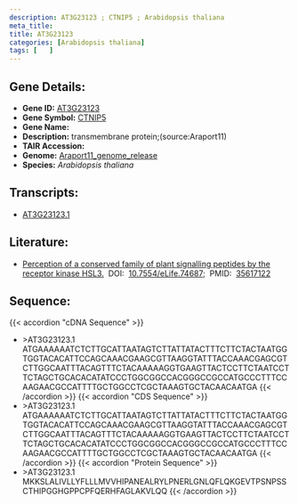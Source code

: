 ```yaml
---
description: AT3G23123 ; CTNIP5 ; Arabidopsis thaliana
meta_title:
title: AT3G23123
categories: [Arabidopsis thaliana]
tags: [   ]
---
```


## Gene Details:
- **Gene ID:** [AT3G23123](https://www.arabidopsis.org/locus?name=AT3G23123)
- **Gene Symbol:** <u>CTNIP5</u>
- **Gene Name:** 
- **Description:**   transmembrane protein;(source:Araport11)
- **TAIR Accession:** 
- **Genome:** [Araport11_genome_release](https://www.arabidopsis.org/download/list?dir=Genes%2FAraport11_genome_release)
- **Species:** *Arabidopsis thaliana*

## Transcripts:
   -  [AT3G23123.1](https://www.arabidopsis.org/gene?name=AT3G23123.1)
## Literature:
   - [Perception of a conserved family of plant signalling peptides by the receptor  kinase HSL3.](https://www.doi.org/10.7554/eLife.74687)&nbsp;&nbsp;DOI:&nbsp;&nbsp;[10.7554/eLife.74687](https://www.doi.org/10.7554/eLife.74687);&nbsp;&nbsp;PMID:&nbsp;&nbsp;[35617122](https://pubmed.ncbi.nlm.nih.gov/35617122/)
## Sequence:
{{< accordion "cDNA Sequence" >}}
- \>AT3G23123.1
ATGAAAAAATCTCTTGCATTAATAGTCTTATTATACTTTCTTCTACTAATGGTGGTACACATTCCAGCAAACGAAGCGTTAAGGTATTTACCAAACGAGCGTCTTGGCAATTTACAGTTTCTACAAAAAGGTGAAGTTACTCCTTCTAATCCTTCTAGCTGCACACATATCCCTGGCGGCCACGGGCCGCCATGCCCTTTCCAAGAACGCCATTTTGCTGGCCTCGCTAAAGTGCTACAACAATGA
{{< /accordion >}}
{{< accordion "CDS Sequence" >}}
- \>AT3G23123.1
ATGAAAAAATCTCTTGCATTAATAGTCTTATTATACTTTCTTCTACTAATGGTGGTACACATTCCAGCAAACGAAGCGTTAAGGTATTTACCAAACGAGCGTCTTGGCAATTTACAGTTTCTACAAAAAGGTGAAGTTACTCCTTCTAATCCTTCTAGCTGCACACATATCCCTGGCGGCCACGGGCCGCCATGCCCTTTCCAAGAACGCCATTTTGCTGGCCTCGCTAAAGTGCTACAACAATGA
{{< /accordion >}}
{{< accordion "Protein Sequence" >}}
- \>AT3G23123.1
MKKSLALIVLLYFLLLMVVHIPANEALRYLPNERLGNLQFLQKGEVTPSNPSSCTHIPGGHGPPCPFQERHFAGLAKVLQQ
{{< /accordion >}}
